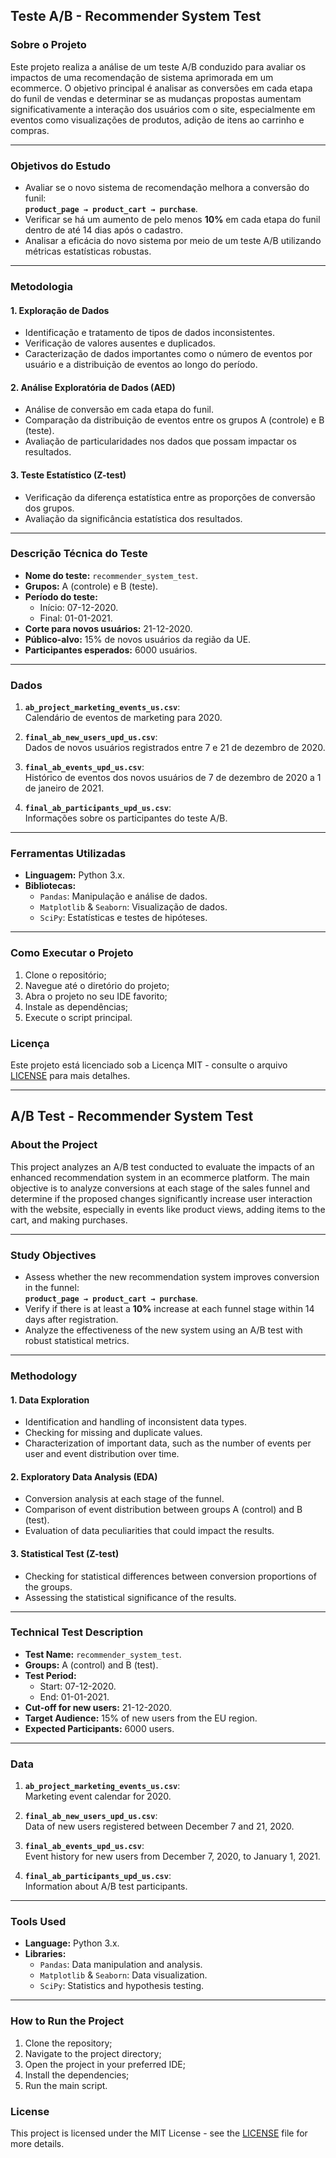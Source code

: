 ## Teste A/B - **Recommender System Test**

### Sobre o Projeto  
Este projeto realiza a análise de um teste A/B conduzido para avaliar os impactos de uma recomendação de sistema aprimorada em um ecommerce. O objetivo principal é analisar as conversões em cada etapa do funil de vendas e determinar se as mudanças propostas aumentam significativamente a interação dos usuários com o site, especialmente em eventos como visualizações de produtos, adição de itens ao carrinho e compras.

---

### Objetivos do Estudo  
- Avaliar se o novo sistema de recomendação melhora a conversão do funil:  
  **`product_page → product_cart → purchase`**.  
- Verificar se há um aumento de pelo menos **10%** em cada etapa do funil dentro de até 14 dias após o cadastro.  
- Analisar a eficácia do novo sistema por meio de um teste A/B utilizando métricas estatísticas robustas.

---

### Metodologia  

#### 1. **Exploração de Dados**  
- Identificação e tratamento de tipos de dados inconsistentes.  
- Verificação de valores ausentes e duplicados.  
- Caracterização de dados importantes como o número de eventos por usuário e a distribuição de eventos ao longo do período.

#### 2. **Análise Exploratória de Dados (AED)**  
- Análise de conversão em cada etapa do funil.  
- Comparação da distribuição de eventos entre os grupos A (controle) e B (teste).  
- Avaliação de particularidades nos dados que possam impactar os resultados.

#### 3. **Teste Estatístico (Z-test)**  
- Verificação da diferença estatística entre as proporções de conversão dos grupos.  
- Avaliação da significância estatística dos resultados.

---

### Descrição Técnica do Teste  

- **Nome do teste:** `recommender_system_test`.  
- **Grupos:** A (controle) e B (teste).  
- **Período do teste:**  
  - Início: 07-12-2020.  
  - Final: 01-01-2021.  
- **Corte para novos usuários:** 21-12-2020.  
- **Público-alvo:** 15% de novos usuários da região da UE.  
- **Participantes esperados:** 6000 usuários.  

---

### Dados  

1. **`ab_project_marketing_events_us.csv`**:  
   Calendário de eventos de marketing para 2020.  

2. **`final_ab_new_users_upd_us.csv`**:  
   Dados de novos usuários registrados entre 7 e 21 de dezembro de 2020.  

3. **`final_ab_events_upd_us.csv`**:  
   Histórico de eventos dos novos usuários de 7 de dezembro de 2020 a 1 de janeiro de 2021.  

4. **`final_ab_participants_upd_us.csv`**:  
   Informações sobre os participantes do teste A/B.  

---

### Ferramentas Utilizadas  

- **Linguagem:** Python 3.x.  
- **Bibliotecas:**  
  - `Pandas`: Manipulação e análise de dados.  
  - `Matplotlib` & `Seaborn`: Visualização de dados.  
  - `SciPy`: Estatísticas e testes de hipóteses.
    
---

### Como Executar o Projeto

1. Clone o repositório;
2. Navegue até o diretório do projeto;
3. Abra o projeto no seu IDE favorito;
4. Instale as dependências;
5. Execute o script principal.
   
### Licença

Este projeto está licenciado sob a Licença MIT - consulte o arquivo [LICENSE](LICENSE) para mais detalhes.

--------------------------

## A/B Test - **Recommender System Test**

### About the Project  
This project analyzes an A/B test conducted to evaluate the impacts of an enhanced recommendation system in an ecommerce platform. The main objective is to analyze conversions at each stage of the sales funnel and determine if the proposed changes significantly increase user interaction with the website, especially in events like product views, adding items to the cart, and making purchases.

---

### Study Objectives  
- Assess whether the new recommendation system improves conversion in the funnel:  
  **`product_page → product_cart → purchase`**.  
- Verify if there is at least a **10%** increase at each funnel stage within 14 days after registration.  
- Analyze the effectiveness of the new system using an A/B test with robust statistical metrics.

---

### Methodology  

#### 1. **Data Exploration**  
- Identification and handling of inconsistent data types.  
- Checking for missing and duplicate values.  
- Characterization of important data, such as the number of events per user and event distribution over time.

#### 2. **Exploratory Data Analysis (EDA)**  
- Conversion analysis at each stage of the funnel.  
- Comparison of event distribution between groups A (control) and B (test).  
- Evaluation of data peculiarities that could impact the results.

#### 3. **Statistical Test (Z-test)**  
- Checking for statistical differences between conversion proportions of the groups.  
- Assessing the statistical significance of the results.

---

### Technical Test Description  

- **Test Name:** `recommender_system_test`.  
- **Groups:** A (control) and B (test).  
- **Test Period:**  
  - Start: 07-12-2020.  
  - End: 01-01-2021.  
- **Cut-off for new users:** 21-12-2020.  
- **Target Audience:** 15% of new users from the EU region.  
- **Expected Participants:** 6000 users.  

---

### Data  

1. **`ab_project_marketing_events_us.csv`**:  
   Marketing event calendar for 2020.  

2. **`final_ab_new_users_upd_us.csv`**:  
   Data of new users registered between December 7 and 21, 2020.  

3. **`final_ab_events_upd_us.csv`**:  
   Event history for new users from December 7, 2020, to January 1, 2021.  

4. **`final_ab_participants_upd_us.csv`**:  
   Information about A/B test participants.  

---

### Tools Used  

- **Language:** Python 3.x.  
- **Libraries:**  
  - `Pandas`: Data manipulation and analysis.  
  - `Matplotlib` & `Seaborn`: Data visualization.  
  - `SciPy`: Statistics and hypothesis testing.
    
---

### How to Run the Project

1. Clone the repository;
2. Navigate to the project directory;
3. Open the project in your preferred IDE;
4. Install the dependencies;
5. Run the main script.
   
### License

This project is licensed under the MIT License - see the [LICENSE](LICENSE) file for more details.

